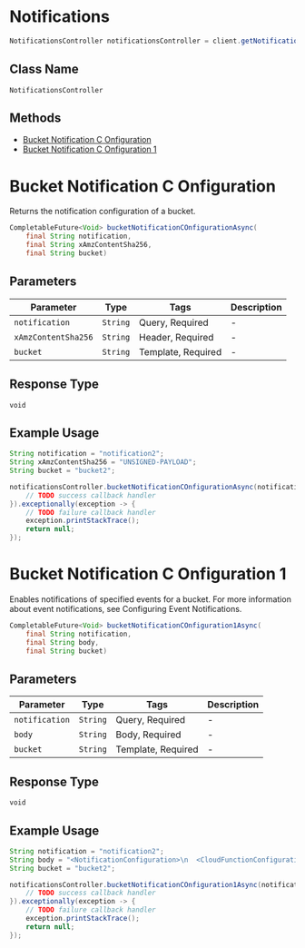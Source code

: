 # Notifications

```java
NotificationsController notificationsController = client.getNotificationsController();
```

## Class Name

`NotificationsController`

## Methods

* [Bucket Notification C Onfiguration](../../doc/controllers/notifications.md#bucket-notification-c-onfiguration)
* [Bucket Notification C Onfiguration 1](../../doc/controllers/notifications.md#bucket-notification-c-onfiguration-1)


# Bucket Notification C Onfiguration

Returns the notification configuration of a bucket.

```java
CompletableFuture<Void> bucketNotificationCOnfigurationAsync(
    final String notification,
    final String xAmzContentSha256,
    final String bucket)
```

## Parameters

| Parameter | Type | Tags | Description |
|  --- | --- | --- | --- |
| `notification` | `String` | Query, Required | - |
| `xAmzContentSha256` | `String` | Header, Required | - |
| `bucket` | `String` | Template, Required | - |

## Response Type

`void`

## Example Usage

```java
String notification = "notification2";
String xAmzContentSha256 = "UNSIGNED-PAYLOAD";
String bucket = "bucket2";

notificationsController.bucketNotificationCOnfigurationAsync(notification, xAmzContentSha256, bucket).thenAccept(result -> {
    // TODO success callback handler
}).exceptionally(exception -> {
    // TODO failure callback handler
    exception.printStackTrace();
    return null;
});
```


# Bucket Notification C Onfiguration 1

Enables notifications of specified events for a bucket. For more information about event notifications, see Configuring Event Notifications.

```java
CompletableFuture<Void> bucketNotificationCOnfiguration1Async(
    final String notification,
    final String body,
    final String bucket)
```

## Parameters

| Parameter | Type | Tags | Description |
|  --- | --- | --- | --- |
| `notification` | `String` | Query, Required | - |
| `body` | `String` | Body, Required | - |
| `bucket` | `String` | Template, Required | - |

## Response Type

`void`

## Example Usage

```java
String notification = "notification2";
String body = "<NotificationConfiguration>\n  <CloudFunctionConfiguration>\n    <Id>ObjectCreatedEvents</Id>\n    <CloudFunction>arn:aws:lambda:us-west-2:35667example:function:CreateThumbnail</CloudFunction>\n    <Event>s3:ObjectCreated:*</Event>\n  </CloudFunctionConfiguration>\n</NotificationConfiguration>";
String bucket = "bucket2";

notificationsController.bucketNotificationCOnfiguration1Async(notification, body, bucket).thenAccept(result -> {
    // TODO success callback handler
}).exceptionally(exception -> {
    // TODO failure callback handler
    exception.printStackTrace();
    return null;
});
```

